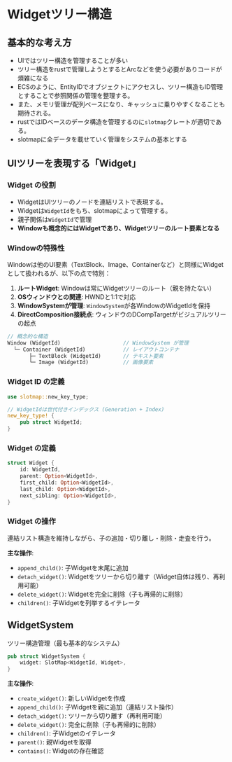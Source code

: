 # Widgetツリー構造

## 基本的な考え方

- UIではツリー構造を管理することが多い
- ツリー構造をrustで管理しようとするとArcなどを使う必要がありコードが煩雑になる
- ECSのように、EntityIDでオブジェクトにアクセスし、ツリー構造もID管理とすることで参照関係の管理を整理する。
- また、メモリ管理が配列ベースになり、キャッシュに乗りやすくなることも期待される。
- rustではIDベースのデータ構造を管理するのに`slotmap`クレートが適切である。
- slotmapに全データを載せていく管理をシステムの基本とする

## UIツリーを表現する「Widget」

### Widget の役割
- WidgetはUIツリーのノードを連結リストで表現する。
- Widgetは`WidgetId`をもち、slotmapによって管理する。
- 親子関係は`WidgetId`で管理
- **Windowも概念的にはWidgetであり、Widgetツリーのルート要素となる**

### Windowの特殊性

Windowは他のUI要素（TextBlock、Image、Containerなど）と同様にWidgetとして扱われるが、以下の点で特別：

1. **ルートWidget**: Windowは常にWidgetツリーのルート（親を持たない）
2. **OSウィンドウとの関連**: HWNDと1:1で対応
3. **WindowSystemが管理**: `WindowSystem`が各WindowのWidgetIdを保持
4. **DirectComposition接続点**: ウィンドウのDCompTargetがビジュアルツリーの起点

```rust
// 概念的な構造
Window (WidgetId)                    // WindowSystem が管理
  └─ Container (WidgetId)            // レイアウトコンテナ
       ├─ TextBlock (WidgetId)       // テキスト要素
       └─ Image (WidgetId)           // 画像要素
```

### Widget ID の定義
```rust
use slotmap::new_key_type;

// WidgetIdは世代付きインデックス (Generation + Index)
new_key_type! {
    pub struct WidgetId;
}
```

### Widget の定義

```rust
struct Widget {
    id: WidgetId,
    parent: Option<WidgetId>,
    first_child: Option<WidgetId>,
    last_child: Option<WidgetId>,
    next_sibling: Option<WidgetId>,
}
```

### Widget の操作

連結リスト構造を維持しながら、子の追加・切り離し・削除・走査を行う。

**主な操作**:
- `append_child()`: 子Widgetを末尾に追加
- `detach_widget()`: Widgetをツリーから切り離す（Widget自体は残り、再利用可能）
- `delete_widget()`: Widgetを完全に削除（子も再帰的に削除）
- `children()`: 子Widgetを列挙するイテレータ

## WidgetSystem

ツリー構造管理（最も基本的なシステム）

```rust
pub struct WidgetSystem {
    widget: SlotMap<WidgetId, Widget>,
}
```

**主な操作**:
- `create_widget()`: 新しいWidgetを作成
- `append_child()`: 子Widgetを親に追加（連結リスト操作）
- `detach_widget()`: ツリーから切り離す（再利用可能）
- `delete_widget()`: 完全に削除（子も再帰的に削除）
- `children()`: 子Widgetのイテレータ
- `parent()`: 親Widgetを取得
- `contains()`: Widgetの存在確認
